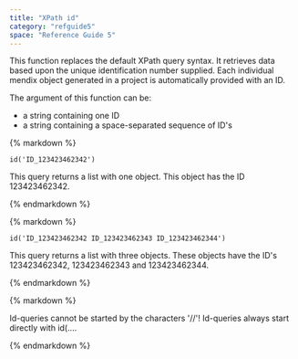 ```yaml
---
title: "XPath id"
category: "refguide5"
space: "Reference Guide 5"
---
```



This function replaces the default XPath query syntax. It retrieves data based upon the unique identification number supplied. Each individual mendix object generated in a project is automatically provided with an ID.

The argument of this function can be:

*   a string containing one ID
*   a string containing a space-separated sequence of ID's

<div class="alert alert-info">{% markdown %}

```
id('ID_123423462342')

```

This query returns a list with one object. This object has the ID 123423462342.

{% endmarkdown %}</div><div class="alert alert-info">{% markdown %}

```
id('ID_123423462342 ID_123423462343 ID_123423462344')

```

This query returns a list with three objects. These objects have the ID's 123423462342, 123423462343 and 123423462344.

{% endmarkdown %}</div><div class="alert alert-warning">{% markdown %}

Id-queries cannot be started by the characters '//'! Id-queries always start directly with id(....

{% endmarkdown %}</div>
